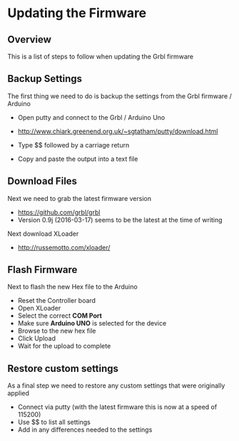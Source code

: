 # Updating the Firmware

## Overview

This is a list of steps to follow when updating the Grbl firmware

## Backup Settings

The first thing we need to do is backup the settings from the Grbl firmware / Arduino

  * Open putty and connect to the Grbl / Arduino Uno
  * <http://www.chiark.greenend.org.uk/~sgtatham/putty/download.html>

  * Type $$ followed by a carriage return
  * Copy and paste the output into a text file

## Download Files

Next we need to grab the latest firmware version

  * <https://github.com/grbl/grbl>
  * Version 0.9j (2016-03-17) seems to be the latest at the time of writing

Next download XLoader

  * <http://russemotto.com/xloader/>

## Flash Firmware

Next to flash the new Hex file to the Arduino

  * Reset the Controller board
  * Open XLoader
  * Select the correct **COM Port**
  * Make sure **Arduino UNO** is selected for the device
  * Browse to the new hex file
  * Click Upload
  * Wait for the upload to complete

## Restore custom settings

As a final step we need to restore any custom settings that were originally applied

  * Connect via putty (with the latest firmware this is now at a speed of 115200)
  * Use $$ to list all settings
  * Add in any differences needed to the settings

